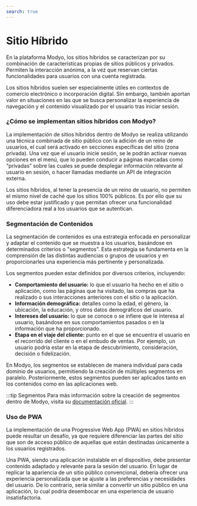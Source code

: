 ```yaml
---
search: true
---
```


# Sitio Híbrido

En la plataforma Modyo, los sitios híbridos se caracterizan por su combinación de características propias de sitios públicos y privados. Permiten la interacción anónima, a la vez que reservan ciertas funcionalidades para usuarios con una cuenta registrada.

Los sitios híbridos suelen ser especialmente útiles en contextos de comercio electrónico o incorporación digital. Sin embargo, también aportan valor en situaciones en las que se busca personalizar la experiencia de navegación y el contenido visualizado por el usuario tras iniciar sesión.

### ¿Cómo se implementan sitios híbridos con Modyo?

La implementación de sitios híbridos dentro de Modyo se realiza utilizando una técnica combinada de sitio público con la adición de un reino de usuarios, el cual será activado en secciones específicas del sitio (zona privada). Una vez que el usuario inicie sesión, se le podrán activar nuevas opciones en el menú, que lo pueden conducir a páginas marcadas como “privadas” sobre las cuales se puede desplegar información relevante al usuario en sesión, o hacer llamadas mediante un API de integración externa.

Los sitios híbridos, al tener la presencia de un reino de usuario, no permiten el mismo nivel de caché que los sitios 100% públicos. Es por ello que su uso debe estar justificado y que permitan ofrecer una funcionalidad diferenciadora real a los usuarios que se autentican.

### Segmentación de Contenidos

La segmentación de contenidos es una estrategia enfocada en personalizar y adaptar el contenido que se muestra a los usuarios, basándose en determinados criterios o "segmentos". Esta estrategia se fundamenta en la comprensión de las distintas audiencias o grupos de usuarios y en proporcionarles una experiencia más pertinente y personalizada.

Los segmentos pueden estar definidos por diversos criterios, incluyendo:

- **Comportamiento del usuario:** lo que el usuario ha hecho en el sitio o aplicación, como las páginas que ha visitado, las compras que ha realizado o sus interacciones anteriores con el sitio o la aplicación.
- **Información demográfica:** detalles como la edad, el género, la ubicación, la educación, y otros datos demográficos del usuario.
- **Intereses del usuario:** lo que se conoce o se infiere que le interesa al usuario, basándose en sus comportamientos pasados o en la información que ha proporcionado.
- **Etapa en el viaje del cliente:** punto en el que se encuentra el usuario en el recorrido del cliente o en el embudo de ventas. Por ejemplo, un usuario podría estar en la etapa de descubrimiento, consideración, decisión o fidelización.

En Modyo, los segmentos se establecen de manera individual para cada dominio de usuarios, permitiendo la creación de múltiples segmentos en paralelo. Posteriormente, estos segmentos pueden ser aplicados tanto en los contenidos como en las aplicaciones web.

:::tip Segmentos
Para más información sobre la creación de segmentos dentro de Modyo, visita su [documentación oficial](/es/platform/customers/segments).
:::

### Uso de PWA

La implementación de una Progressive Web App (PWA) en sitios híbridos puede resultar un desafío, ya que requiere diferenciar las partes del sitio que son de acceso público de aquellas que están destinadas únicamente a los usuarios registrados.

Una PWA, siendo una aplicación instalable en el dispositivo, debe presentar contenido adaptado y relevante para la sesión del usuario. En lugar de replicar la apariencia de un sitio público convencional, debería ofrecer una experiencia personalizada que se ajuste a las preferencias y necesidades del usuario. De lo contrario, sería similar a convertir un sitio público en una aplicación, lo cual podría desembocar en una experiencia de usuario insatisfactoria.



